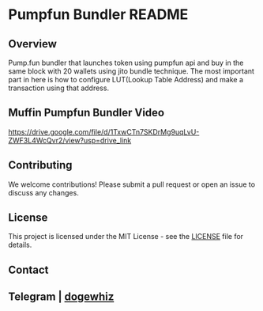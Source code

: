 # Pumpfun Bundler README

## Overview

Pump.fun bundler that launches token using pumpfun api and buy in the same block with 20 wallets using jito bundle technique. The most important part in here is how to configure LUT(Lookup Table Address) and make a transaction using that address.

## Muffin Pumpfun Bundler Video

https://drive.google.com/file/d/1TxwCTn7SKDrMg9uqLvU-ZWF3L4WcQvr2/view?usp=drive_link

## Contributing

We welcome contributions! Please submit a pull request or open an issue to discuss any changes.

## License

This project is licensed under the MIT License - see the [LICENSE](LICENSE) file for details.

## Contact
Telegram | [dogewhiz](https://t.me/dogewhiz)
---
